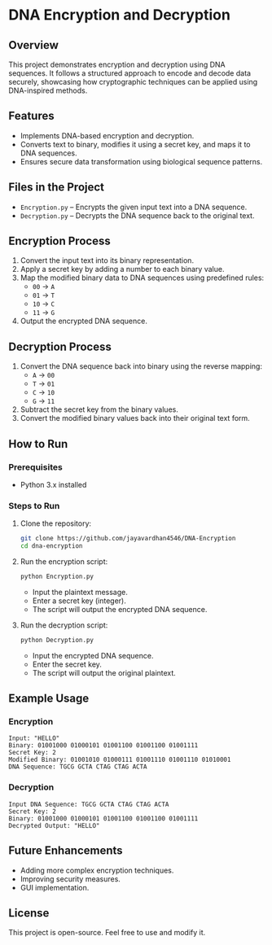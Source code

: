 # DNA Encryption and Decryption

## Overview

This project demonstrates encryption and decryption using DNA sequences. It follows a structured approach to encode and decode data securely, showcasing how cryptographic techniques can be applied using DNA-inspired methods.

## Features

- Implements DNA-based encryption and decryption.
- Converts text to binary, modifies it using a secret key, and maps it to DNA sequences.
- Ensures secure data transformation using biological sequence patterns.

## Files in the Project

- `Encryption.py` – Encrypts the given input text into a DNA sequence.
- `Decryption.py` – Decrypts the DNA sequence back to the original text.

## Encryption Process

1. Convert the input text into its binary representation.
2. Apply a secret key by adding a number to each binary value.
3. Map the modified binary data to DNA sequences using predefined rules:
   - `00` → `A`
   - `01` → `T`
   - `10` → `C`
   - `11` → `G`
4. Output the encrypted DNA sequence.

## Decryption Process

1. Convert the DNA sequence back into binary using the reverse mapping:
   - `A` → `00`
   - `T` → `01`
   - `C` → `10`
   - `G` → `11`
2. Subtract the secret key from the binary values.
3. Convert the modified binary values back into their original text form.

## How to Run

### Prerequisites

- Python 3.x installed

### Steps to Run

1. Clone the repository:
   ```bash
   git clone https://github.com/jayavardhan4546/DNA-Encryption
   cd dna-encryption
   ```

2. Run the encryption script:
   ```bash
   python Encryption.py
   ```
   - Input the plaintext message.
   - Enter a secret key (integer).
   - The script will output the encrypted DNA sequence.

3. Run the decryption script:
   ```bash
   python Decryption.py
   ```
   - Input the encrypted DNA sequence.
   - Enter the secret key.
   - The script will output the original plaintext.

## Example Usage

### Encryption
```plaintext
Input: "HELLO"
Binary: 01001000 01000101 01001100 01001100 01001111
Secret Key: 2
Modified Binary: 01001010 01000111 01001110 01001110 01010001
DNA Sequence: TGCG GCTA CTAG CTAG ACTA
```

### Decryption
```plaintext
Input DNA Sequence: TGCG GCTA CTAG CTAG ACTA
Secret Key: 2
Binary: 01001000 01000101 01001100 01001100 01001111
Decrypted Output: "HELLO"
```

## Future Enhancements

- Adding more complex encryption techniques.
- Improving security measures.
- GUI implementation.

## License

This project is open-source. Feel free to use and modify it.
